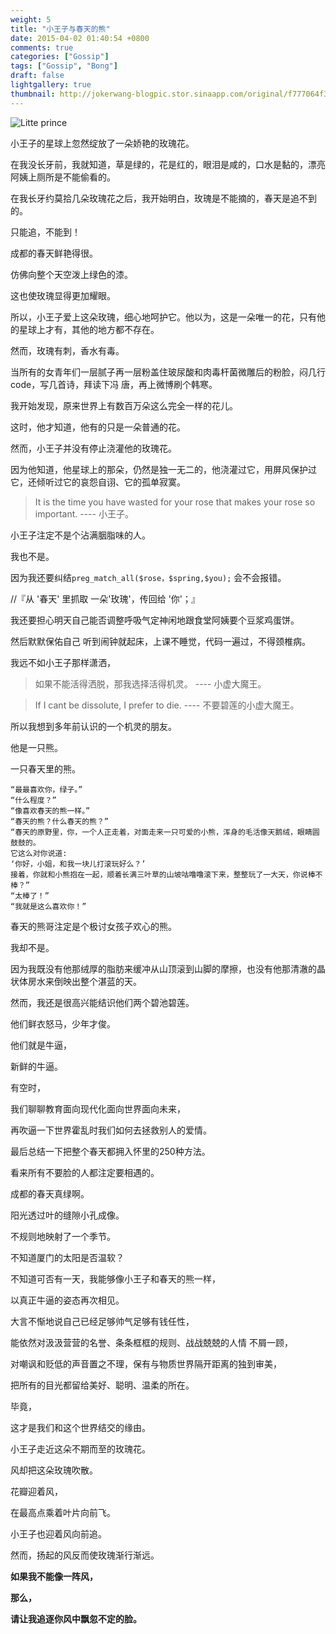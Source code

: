 ```yaml
---
weight: 5
title: "小王子与春天的熊"
date: 2015-04-02 01:40:54 +0800
comments: true
categories: ["Gossip"]
tags: ["Gossip", "Bong"]
draft: false
lightgallery: true
thumbnail: http://jokerwang-blogpic.stor.sinaapp.com/original/f777064f36fd2b901fadbed0d3e9efab.jpg
---
```


![Litte prince](http://jokerwang-blogpic.stor.sinaapp.com/original/f777064f36fd2b901fadbed0d3e9efab.jpg)

小王子的星球上忽然绽放了一朵娇艳的玫瑰花。

在我没长牙前，我就知道，草是绿的，花是红的，眼泪是咸的，口水是黏的，漂亮阿姨上厕所是不能偷看的。

在我长牙约莫拾几朵玫瑰花之后，我开始明白，玫瑰是不能摘的，春天是追不到的。

只能追，不能到！
<!--more-->

成都的春天鲜艳得很。

仿佛向整个天空泼上绿色的漆。

这也使玫瑰显得更加耀眼。

所以，小王子爱上这朵玫瑰，细心地呵护它。他以为，这是一朵唯一的花，只有他的星球上才有，其他的地方都不存在。

然而，玫瑰有刺，香水有毒。

当所有的女青年们一层腻子再一层粉盖住玻尿酸和肉毒杆菌微雕后的粉脸，闷几行code，写几首诗，拜读下冯
唐，再上微博刷个韩寒。

我开始发现，原来世界上有数百万朵这么完全一样的花儿。

这时，他才知道，他有的只是一朵普通的花。

然而，小王子并没有停止浇灌他的玫瑰花。

因为他知道，他星球上的那朵，仍然是独一无二的，他浇灌过它，用屏风保护过它，还倾听过它的哀怨自诩、它的孤单寂寞。

> It is the time you have wasted for your rose that makes your rose so important.
> ---- 小王子。

小王子注定不是个沾满胭脂味的人。

我也不是。

因为我还要纠结```preg_match_all($rose，$spring,$you);``` 会不会报错。

//『从 '春天' 里抓取 一朵'玫瑰'，传回给 '你'；』

我还要担心明天自己能否调整呼吸气定神闲地跟食堂阿姨要个豆浆鸡蛋饼。

然后默默保佑自己 听到闹钟就起床，上课不睡觉，代码一遍过，不得颈椎病。

我远不如小王子那样潇洒，

> 如果不能活得洒脱，那我选择活得机灵。
> ---- 小虚大魔王。

> If I cant be dissolute, I prefer to die.
> ---- 不要碧莲的小虚大魔王。

所以我想到多年前认识的一个机灵的朋友。

他是一只熊。

一只春天里的熊。

	“最最喜欢你，绿子。”
	“什么程度？”
	“像喜欢春天的熊一样。”
	“春天的熊？什么春天的熊？”
	“春天的原野里，你，一个人正走着，对面走来一只可爱的小熊，浑身的毛活像天鹅绒，眼睛圆鼓鼓的。
	它这么对你说道:
	‘你好，小姐，和我一块儿打滚玩好么？’
	接着，你就和小熊抱在一起，顺着长满三叶草的山坡咕噜噜滚下来，整整玩了一大天，你说棒不棒？”
	“太棒了！”
	“我就是这么喜欢你！”

春天的熊哥注定是个极讨女孩子欢心的熊。

我却不是。

因为我既没有他那绒厚的脂肪来缓冲从山顶滚到山脚的摩擦，也没有他那清澈的晶状体房水来倒映出整个湛蓝的天。

然而，我还是很高兴能结识他们两个碧池碧莲。

他们鲜衣怒马，少年才俊。

他们就是牛逼，

新鲜的牛逼。

有空时，

我们聊聊教育面向现代化面向世界面向未来，

再吹逼一下世界霍乱时我们如何去拯救别人的爱情。

最后总结一下把整个春天都拥入怀里的250种方法。

看来所有不要脸的人都注定要相遇的。

成都的春天真绿啊。

阳光透过叶的缝隙小孔成像。

不规则地映射了一个季节。

不知道厦门的太阳是否温软？

不知道可否有一天，我能够像小王子和春天的熊一样，

以真正牛逼的姿态再次相见。

大言不惭地说自己已经足够帅气足够有钱任性，

能依然对汲汲营营的名誉、条条框框的规则、战战兢兢的人情 不屑一顾，

对嘲讽和贬低的声音置之不理，保有与物质世界隔开距离的独到审美，

把所有的目光都留给美好、聪明、温柔的所在。

毕竟，

这才是我们和这个世界结交的缘由。

小王子走近这朵不期而至的玫瑰花。

风却把这朵玫瑰吹散。

花瓣迎着风，

在最高点乘着叶片向前飞。

小王子也迎着风向前追。

然而，扬起的风反而使玫瑰渐行渐远。

**如果我不能像一阵风，**

**那么，**

**请让我追逐你风中飘忽不定的脸。**
